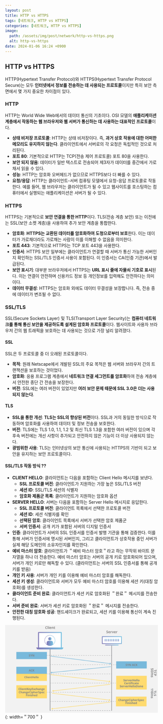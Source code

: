 ```yaml
---
layout: post
title: HTTP vs HTTPS
tags: [네트워크, HTTP vs HTTPS]
categories: [네트워크, HTTP vs HTTPS]
image:
  path: /assets/img/post/network/http-vs-https.png
  alt: http-vs-https
date: 2024-01-06 16:24 +0900
---
```


## HTTP vs HTTPS

HTTP(Hypertext Transfer Protocol)와 HTTPS(Hypertext Transfer Protocol Secure)는 모두 **인터넷에서 정보를 전송하는 데 사용되는 프로토콜**이지만 특히 보안 측면에서 몇 가지 중요한 차이점이 있다.

### HTTP

HTTP는 World Wide Web에서의 데이터 통신의 기초이다. OSI 모델의 **애플리케이션 계층에서 작동하는 웹 브라우저와 웹 서버가 통신하는 데 사용하는 대표적인 프로토콜**이다.

- **상태 비저장 프로토콜**: HTTP는 상태 비저장이다. 즉, **과거 상호 작용에 대한 어떠한 메모리도 유지하지 않는다**. 클라이언트에서 서버로의 각 요청은 독립적인 것으로 처리된다.
- **포트 80**: 기본적으로 HTTP는 TCP(전송 제어 프로토콜) 포트 80을 사용한다.
- **보안 되지 않음**: 데이터가 일반 텍스트로 전송되어 제3자가 데이터를 중간에서 가로채서 읽을 수 있다.
- **성능**: HTTP는 암호화 오버헤드가 없으므로 HTTPS보다 더 빠를 수 있다.
- **요청/응답**: HTTP는 클라이언트-서버 컴퓨팅 모델에서 요청-응답 프로토콜로 작동한다. 예를 들어, 웹 브라우저는 클라이언트가 될 수 있고 웹사이트를 호스팅하는 컴퓨터에서 실행되는 애플리케이션은 서버가 될 수 있다.

### HTTPS

HTTPS는 기본적으로 **보안 연결을 통한 HTTP**이다. TLS(전송 계층 보안) 또는 이전에는 SSL(보안 소켓 계층)을 사용하여 추가 보안 계층을 통합한다.

- **암호화**: **HTTPS는 교환된 데이터를 암호화하여 도청으로부터 보호**한다. 이는 데이터가 가로채더라도 가로채는 사람이 이를 이해할 수 없음을 의미한다.
- **포트 443**: 기본적으로 HTTPS는 TCP 포트 443을 사용한다.
- **인증서**: HTTPS 보안 일부에는 클라이언트가 연결할 때 서버가 통신 가능한 서버인지 확인하는 SSL/TLS 인증서 사용이 포함된다. 이 인증서는 CA(인증 기관)에서 발급된다.
- **보안 표시기**: 대부분 브라우저에서 HTTPS는 **URL 표시 줄에 자물쇠 기호로 표시**된다. 이는 연결이 안전하며 신용카드 정보 등 개인정보를 입력해도 안전하다는 의미이다.
- **데이터 무결성**: HTTPS는 암호화 외에도 데이터 무결성을 보장합니다. 즉, 전송 중에 데이터가 변조될 수 없다.

### SSL/TLS

SSL(Secure Sockets Layer) 및 TLS(Transport Layer Security)는 **컴퓨터 네트워크를 통해 통신 보안을 제공하도록 설계된 암호화 프로토콜**이다. 웹사이트와 사용자 브라우저 간의 웹 트래픽을 보호하는 데 사용되는 것으로 가장 널리 알려졌다.

#### SSL

SSL은 두 프로토콜 중 더 오래된 프로토콜이다.

- **목적**: 원래 Netscape에서 개발된 SSL의 주요 목적은 웹 서버와 브라우저 간의 트랜잭션을 보호하는 것이었다.
- **암호화**: 응용 프로그램 계층에서 **네트워크 연결 세그먼트를 암호화**하여 전송 계층에서 안전한 종단 간 전송을 보장한다.
- **버전**: SSL에는 여러 버전이 있었지만 **여러 보안 문제 때문에 SSL 3.0은 더는 사용되지 않는다**.

#### TLS

- **SSL을 통한 개선**: **TLS는 SSL의 향상된 버전**이다. SSL과 거의 동일한 방식으로 작동하며 암호화를 사용하여 데이터 및 정보 전송을 보호한다.
- **버전**: TLS에는 TLS 1.0, 1.1, 1.2 및 최신 TLS 1.3을 포함한 여러 버전이 있으며 각 후속 버전에는 개선 사항이 추가되고 안전하지 않은 기능이 더 이상 사용되지 않는다.
- **광범위한 사용**: TLS는 인터넷상의 보안 통신에 사용되는 HTTPS의 기반이 되고 보안을 유지하는 보안 프로토콜이다.

#### SSL/TLS 작동 방식 ??

- **CLIENT HELLO**: 클라이언트는 다음을 포함하는 Client Hello 메시지를 보낸다.
  - **SSL 프로토콜 버전**: 클라이언트가 지원하는 가장 높은 SSL/TLS 버전
  - **세션 ID**: SSL/TLS 세션의 식별자
  - **암호화 제품군 목록**: 클라이언트가 지원하는 암호화 옵션
- **SERVER HELLO**: 서버는 다음을 포함하는 Server Hello 메시지로 응답한다.
  - **SSL 프로토콜 버전**: 클라이언트 목록에서 선택한 프로토콜 버전
  - **세션 ID**: 세션 식별자를 확인
  - **선택된 암호**: 클라이언트 목록에서 서버가 선택한 암호 제품군
  - **서버 인증서**: 공개 키가 포함된 서버의 디지털 인증서
- **인증**: 클라이언트가 서버의 SSL 인증서를 인증서 발행 기관을 통해 검증한다. 이를 통해 서버가 인증서에 명시된 서버인지, 그리고 클라이언트가 상호작용 중인 서버가 실제 해당 도메인의 소유자인지를 확인한다.
- **예비 마스터 암호**: 클라이언트가 ＂예비 마스터 암호＂라고 하는 무작위 바이트 문자열을 하나 더 전송한다. 예비 마스터 암호는 서버의 공개 키로 암호화되어 있으며, 서버가 개인 키로만 해독할 수 있다. (클라이언트는 서버의 SSL 인증서를 통해 공개 키를 받음)
- **개인 키 사용**: 서버가 개인 키를 이용해 예비 마스터 암호를 해독한다.
- **세션 키 생성**: 클라이언트와 서버가 모두 예비 마스터 암호를 이용해 세션 키(대칭 암호화)를 생성한다.
- **클라이언트 준비 완료**: 클라이언트가 세션 키로 암호화된 ＂완료＂ 메시지를 전송한다.
- **서버 준비 완료**: 서버가 세션 키로 암호화된 ＂완료＂ 메시지를 전송한다.
- **안전한 대칭 암호화 성공**: 핸드셰이크가 완료되고, 세션 키를 이용해 통신이 계속 진행된다.

![handshake](/assets/img/post/network/handshake.png){: width=＂700＂ }
